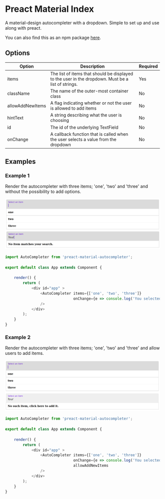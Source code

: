 # Preact Material Index
A material-design autocompleter with a dropdown. Simple to set up and use along with preact.

You can also find this as an npm package [here](https://www.npmjs.com/package/preact-material-autocompleter).

## Options
| Option | Description | Required |
| ------ | ----------- | -------- |
| items  | The list of items that should be displayed to the user in the dropdown. Must be a list of strings. | Yes |
| className | The name of the outer-most container class | No |
| allowAddNewItems | A flag indicating whether or not the user is allowed to add items | No |
| hintText | A string describing what the user is choosing | No |
| id | The id of the underlying TextField | No |
| onChange | A callback function that is called when the user selects a value from the dropdown | No |

## Examples

### Example 1
Render the autocompleter with three items; 'one', 'two' and 'three' and without the possibility to add options.

![autocompleter without 'allowAddNewItems' option enabled](https://github.com/TobiasMorell/preact-material-autocompleter/blob/master/example-no-add.png)

```javascript
import AutoCompleter from 'preact-material-autocompleter';

export default class App extends Component {

	render() {
		return (
			<div id="app" >
				<AutoCompleter items={['one', 'two', 'three']}
							   onChange={e => console.log('You selected ' + e.target.value)} hintText="Select an item"
				/>
			</div>
		);
	}
}
```

### Example 2
Render the autocompleter with three items; 'one', 'two' and 'three' and allow users to add items.

![autocompleter with 'allowAddNewItems' option enabled](https://github.com/TobiasMorell/preact-material-autocompleter/blob/master/example-with-add.png)

```javascript
import AutoCompleter from 'preact-material-autocompleter';

export default class App extends Component {

	render() {
		return (
			<div id="app" >
				<AutoCompleter items={['one', 'two', 'three']}
							   onChange={e => console.log('You selected' + e.target.value)} hintText="Select an item"
							   allowAddNewItems
				/>
			</div>
		);
	}
}
```

